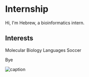 # Internship

Hi,
I'm Hebrew, a bioinformatics intern.

## Interests

Molecular Biology
Languages
Soccer



Bye

![caption](https://compote.slate.com/images/697b023b-64a5-49a0-8059-27b963453fb1.gif)


